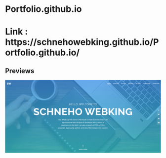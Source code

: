 # Portfolio.github.io
<h1>Link : https://schnehowebking.github.io/Portfolio.github.io/</h1>
<h2>Previews</h2>
<img src="screeen.png">
